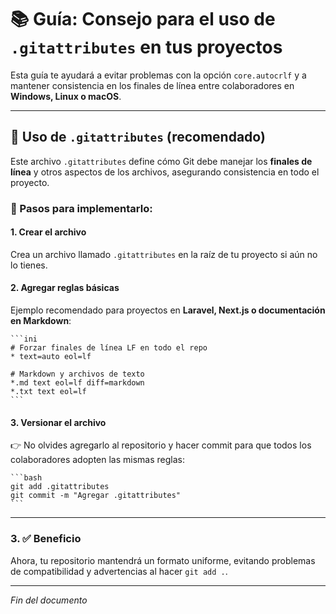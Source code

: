# 📚 Guía: Consejo para el uso de `.gitattributes` en tus proyectos

Esta guía te ayudará a evitar problemas con la opción `core.autocrlf` y a mantener consistencia en los finales de línea entre colaboradores en **Windows, Linux o macOS**.

---

## 📄 Uso de `.gitattributes` (recomendado)

Este archivo `.gitattributes` define cómo Git debe manejar los **finales de línea** y otros aspectos de los archivos, asegurando consistencia en todo el proyecto.

### 📝 Pasos para implementarlo:

#### 1. Crear el archivo
Crea un archivo llamado `.gitattributes` en la raíz de tu proyecto si aún no lo tienes.

#### 2. Agregar reglas básicas
Ejemplo recomendado para proyectos en **Laravel, Next.js o documentación en Markdown**:

    ```ini
    # Forzar finales de línea LF en todo el repo
    * text=auto eol=lf

    # Markdown y archivos de texto
    *.md text eol=lf diff=markdown
    *.txt text eol=lf
    ```

#### 3. Versionar el archivo
👉 No olvides agregarlo al repositorio y hacer commit para que todos los colaboradores adopten las mismas reglas:

    ```bash
    git add .gitattributes
    git commit -m "Agregar .gitattributes"
    ```

---

### 3. ✅ Beneficio
Ahora, tu repositorio mantendrá un formato uniforme, evitando problemas de compatibilidad y advertencias al hacer `git add .`.

---

*Fin del documento*
